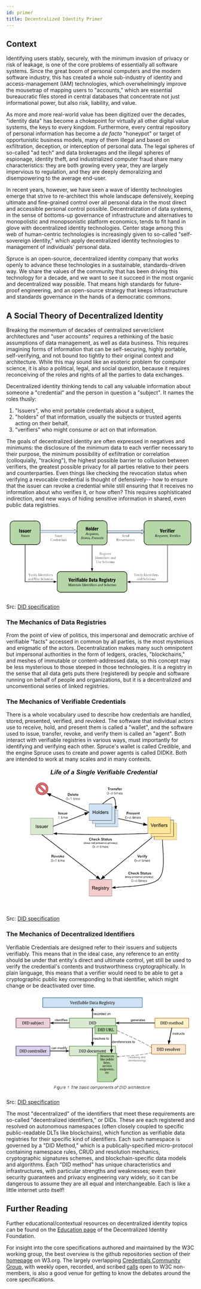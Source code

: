 ```yaml
---
id: primer
title: Decentralized Identity Primer
---
```


## Context

Identifying users stably, securely, with the minimum invasion of privacy or risk
of leakage, is one of the core problems of essentially all software systems.
Since the great boom of personal computers and the modern software industry,
this has created a whole sub-industry of identity and access-management (IAM)
technologies, which overwhelmingly improve the mousetrap of mapping users to
"accounts," which are essential bureaucratic files stored in central databases
that concentrate not just informational power, but also risk, liability, and
value.

As more and more real-world value has been digitized over the decades, "identity
data" has become a chokepoint for virtually all other digital value systems, the
keys to every kingdom. Furthermore, every central repository of personal
information has become a *de facto* "honeypot" or target of opportunistic
business models, many of them illegal and based on exfiltration, deception, or
interception of personal data. The legal spheres of so-called "ad tech" and data
brokerages and the illegal spheres of espionage, identity theft, and
industrialized computer fraud share many characteristics: they are both growing
every year, they are largely impervious to regulation, and they are deeply
demoralizing and disempowering to the average end-user. 

In recent years, however, we have seen a wave of identity technologies emerge
that strive to re-architect this whole landscape defensively, keeping ultimate
and fine-grained control over all personal data in the most direct and
accessible personal control possible. Decentralization of data systems, in the
sense of bottoms-up governance of infrastructure and alternatives to
monopolistic and monopsonistic platform economics, tends to fit hand in glove
with decentralized identity technologies. Center stage among this web of
human-centric technologies is increasingly given to so-called "self-sovereign
identity," which apply decentralized identity technologies to management of
individuals' personal data.

Spruce is an open-source, decentralized identity company that works openly to
advance these technologies in a sustainable, standards-driven way. We share the
values of the community that has been driving this technology for a decade, and
we want to see it succeed in the most organic and decentralized way possible.
That means high standards for future-proof engineering, and an open-source
strategy that keeps infrastructure and standards governance in the hands of a
democratic commons.

## A Social Theory of Decentralized Identity

Breaking the momentum of decades of centralized server/client architectures and
"user accounts" requires a rethinking of the basic assumptions of data
management, as well as data business. This requires imagining forms of
information that can be self-securing, highly portable, self-verifying, and not
bound too tightly to their original context and architecture.  While this may
sound like an esoteric problem for computer science, it is also a political,
legal, and social question, because it requires reconceiving of the roles and
rights of all the parties to data exchanges. 

Decentralized identity thinking tends to call any valuable information about
someone a "credential" and the person in question a "subject". It names the
roles thusly:
1. "Issuers", who emit portable credentials about a subject,
2. "holders" of that information, usually the subjects or trusted agents acting
   on their behalf, 
3. "verifiers" who might consume or act on that information.

The goals of decentralized identity are often expressed in negatives and
minimums: the disclosure of the minimum data to each verifier necessary to their
purpose, the minimum possibility of exfiltration or correlation (colloquially,
"tracking"), the highest possible barrier to collusion between verifiers, the
greatest possible privacy for all parties relative to their peers and
counterparties. Even things like checking the revocation status when verifying a
revocable credential is thought of defensively-- how to ensure that the issuer
can revoke a credential while still ensuring that it receives no information
about who verifies it, or how often? This requires sophisticated indirection,
and new ways of hiding sensitive information in shared, even public data
registries.

![Social Diagram](/assets/did-core_social-roles.png)

Src: [DID specification](https://w3c.github.io/vc-data-model/#ecosystem-overview)

### The Mechanics of Data Registries 

From the point of view of politics, this impersonal and democratic archive of
verifiable "facts" accessed in common by all parties, is the most mysterious and
enigmatic of the actors. Decentralization makes many such omnipotent but
impersonal authorities in the form of ledgers, oracles, "blockchains," and
meshes of immutable or content-addressed data, so this concept may be less
mysterious to those steeped in those technologies. It is a registry in the sense
that all data gets puts there (registered) by people and software running on
behalf of people and organizations, but it is a decentralized and unconventional
series of linked registries.

### The Mechanics of Verifiable Credentials

There is a whole vocabulary used to describe how credentials are handled,
stored, presented, verified, and revoked. The software that individual actors
use to receive, hold, and present them is called a "wallet", and the software
used to issue, transfer, revoke, and verify them is called an "agent". Both
interact with verifiable registries in various ways, must importantly for
identifying and verifying each other.  Spruce's wallet is called Credible, and
the engine Spruce uses to create and power agents is called DIDKit. Both are
intended to work at many scales and in many contexts.

![Architecture Diagram](/assets/did-core_vc-lifecycle.png)

Src: [DID specification](https://www.w3.org/TR/vc-data-model/#lifecycle-details)

### The Mechanics of Decentralized Identifiers


Verifiable Credentials are designed refer to their issuers and subjects
verifiably. This means that in the ideal case, any reference to an entity should
be under that entity's direct and ultimate control, yet still be used to verify
the credential's contents and trustworthiness cryptographically. In plain
language, this means that a verifier would need to be able to get a
cryptographic public key corresponding to that identifier, which might change or
be deactivated over time.

![Architecture Diagram](/assets/did-core_architecture.png)

Src: [DID specification](https://www.w3.org/TR/did-core/#architecture-overview)

The most "decentralized" of the identifiers that meet these requirements are
so-called "decentralized identifiers," or DIDs.  These are each registered and
resolved on autonomous namespaces (often closely coupled to specific
public-readable DLTs like blockchains), which function as verifiable data
registries for their specific kind of identifiers. Each such namespace is
governed by a "DID Method," which is a publically-specified micro-protocol
containing namespace rules, CRUD and resolution mechanics, cryptographic
signatures schemes, and blockchain-specific data models and algorithms. Each
"DID method" has unique characteristics and infrastructures, with particular
strengths and weaknesses; even their security guarantees and privacy engineering
vary widely, so it can be dangerous to assume they are all equal and
interchangeable. Each is like a little internet unto itself!
 
## Further Reading

Further educational/contextual resources on decentralized identity topics can be
found on the [Education page](https://identity.foundation/education/) of the
Decentralized Identity Foundation. 

For insight into the core specifications authored and maintained by the W3C
working group, the best overview is the github repositories section of their
[homepage](https://www.w3.org/2019/did-wg/) on W3.org. The largely overlapping
[Credentials Community Group](https://w3c-ccg.github.io/), with weekly open,
recorded, and scribed [calls](https://w3c-ccg.github.io/meetings/) open to W3C
non-members, is also a good venue for getting to know the debates around the
core specifications.